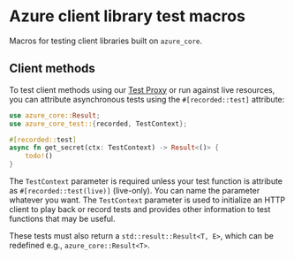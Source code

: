 # Azure client library test macros

Macros for testing client libraries built on `azure_core`.

## Client methods

To test client methods using our [Test Proxy] or run against live resources, you can attribute asynchronous tests
using the `#[recorded::test]` attribute:

```rust
use azure_core::Result;
use azure_core_test::{recorded, TestContext};

#[recorded::test]
async fn get_secret(ctx: TestContext) -> Result<()> {
    todo!()
}
```

The `TestContext` parameter is required unless your test function is attribute as `#[recorded::test(live)]` (live-only).
You can name the parameter whatever you want.
The `TestContext` parameter is used to initialize an HTTP client to play back or record tests
and provides other information to test functions that may be useful.

These tests must also return a `std::result::Result<T, E>`, which can be redefined e.g., `azure_core::Result<T>`.

[Test Proxy]: https://github.com/Azure/azure-sdk-tools/blob/main/tools/test-proxy/Azure.Sdk.Tools.TestProxy/README.md
